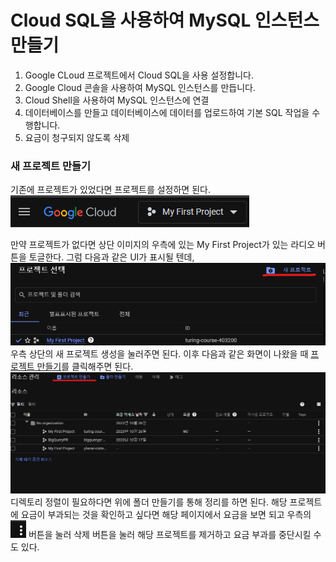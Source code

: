 # Cloud SQL을 사용하여 MySQL 인스턴스 만들기

1. Google CLoud 프로젝트에서 Cloud SQL을 사용 설정합니다. 
2. Google Cloud 콘솔을 사용하여 MySQL 인스턴스를 만듭니다.
3. Cloud Shell을 사용하여 MySQL 인스턴스에 연결
4. 데이터베이스를 만들고 데이터베이스에 데이터를 업로드하여 기본 SQL 작업을 수행합니다.
5. 요금이 청구되지 않도록 삭제


### 새 프로젝트 만들기
기존에 프로젝트가 있었다면 프로젝트를  설정하면 된다.
![Alt text](image.png)

만약 프로젝트가 없다면 상단 이미지의 우측에 있는 My First Project가 있는 라디오 버튼을 토글한다.
그럼 다음과 같은 UI가 표시될 텐데, 
![Alt text](image-1.png)
우측 상단의 새 프로젝트 생성을 눌러주면 된다.
이후 다음과 같은 화면이 나왔을 때 <U>프로젝트 만들기</U>를 클릭해주면 된다.
![Alt text](image-2.png)
디렉토리 정렬이 필요하다면 위에 폴더 만들기를 통해 정리를 하면 된다.
해당 프로젝트에 요금이 부과되는 것을 확인하고 싶다면 해당 페이지에서 요금을 보면 되고 우측의 
![Alt text](image-3.png) 버튼을 눌러 삭제 버튼을 눌러 해당 프로젝트를 제거하고 요금 부과를 중단시킬 수 도 있다.

